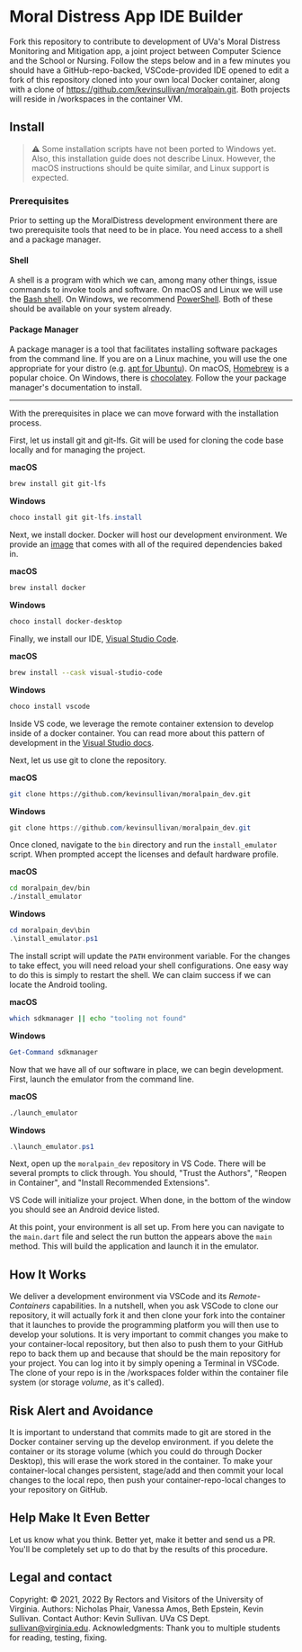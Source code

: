 # Moral Distress App IDE Builder

Fork this repository to contribute to development of UVa's Moral Distress Monitoring and Mitigation app, a joint project between Computer Science and the School or Nursing. Follow the steps below and in a few minutes you should have a GitHub-repo-backed, VSCode-provided IDE opened to edit a fork of this repository cloned into your own local Docker container, along with a clone of <https://github.com/kevinsullivan/moralpain.git>. Both projects will reside in /workspaces in the container VM.  

## Install
> :warning: Some installation scripts have not been ported to Windows yet.
> Also, this installation guide does not describe Linux. However, the
> macOS instructions should be quite similar, and Linux support is expected.
### Prerequisites
Prior to setting up the MoralDistress development environment there are two
prerequisite tools that need to be in place. You need access to a shell and a
package manager.

#### Shell
A shell is a program with which we can, among many other things, issue
commands to invoke tools and software. On macOS and Linux we will use
the [Bash shell][10]. On Windows, we recommend [PowerShell][11]. Both
of these should be available on your system already.

#### Package Manager
A package manager is a tool that facilitates installing software packages from
the command line. If you are on a Linux machine, you will use the one
appropriate for your distro (e.g. [apt for Ubuntu][1]). On macOS, [Homebrew][2]
is a popular choice. On Windows, there is [chocolatey][3]. Follow the
your package manager's documentation to install.

---

With the prerequisites in place we can move forward with the installation
process. 

First, let us install git and git-lfs. Git will be used for cloning the code base locally
and for managing the project.

__macOS__
```bash
brew install git git-lfs
```

__Windows__
```PowerShell
choco install git git-lfs.install
```

Next, we install docker. Docker will host our development environment. We
provide an [image][12] that comes with all of the required dependencies baked
in.

__macOS__
```bash
brew install docker
```

__Windows__
```bash
choco install docker-desktop
```

Finally, we install our IDE, [Visual Studio Code][8].

__macOS__
```bash
brew install --cask visual-studio-code
```

__Windows__
```PowerShell
choco install vscode
```

Inside VS code, we leverage the remote container extension to develop inside of
a docker container. You can read more about this pattern of development in the
[Visual Studio docs][13].

Next, let us use git to clone the repository.

__macOS__
```bash
git clone https://github.com/kevinsullivan/moralpain_dev.git
```

__Windows__
```PowerShell
git clone https://github.com/kevinsullivan/moralpain_dev.git
```

Once cloned, navigate to the `bin` directory and run the `install_emulator` script.
When prompted accept the licenses and default hardware profile.

__macOS__
```bash
cd moralpain_dev/bin
./install_emulator
```

__Windows__
```PowerShell
cd moralpain_dev\bin
.\install_emulator.ps1
```


The install script will update the `PATH` environment variable. For the changes
to take effect, you will need reload your shell configurations. One easy way to
do this is simply to restart the shell. We can claim success if we can locate
the Android tooling.

__macOS__
```bash
which sdkmanager || echo "tooling not found"
```

__Windows__
```PowerShell
Get-Command sdkmanager 
```

Now that we have all of our software in place, we can begin development.
First, launch the emulator from the command line.

__macOS__
```bash
./launch_emulator
```
__Windows__
```PowerShell
.\launch_emulator.ps1
```

Next, open up the `moralpain_dev` repository in VS Code. There will be several
prompts to click through. You should, "Trust the Authors", "Reopen in
Container", and "Install Recommended Extensions".  

VS Code will initialize your project. When done, in the bottom of the window
you should see an Android device listed.  

At this point, your environment is all set up. From here you can navigate to
the `main.dart` file and select the run button the appears above the `main`
method. This will build the application and launch it in the emulator.

## How It Works

We deliver a development environment via VSCode and its *Remote-Containers* capabilities. In a nutshell, when you ask VSCode to clone our repository, it will actually fork it and then clone your fork into the container that it launches to provide the programming platform you will then use to develop your solutions. It is very important to commit changes you make to your container-local repository, but then also to push them to your GitHub repo to back them up and because that should be the main repository for your project. You can log into it by simply opening a Terminal in VSCode. The clone of your repo is in the /workspaces folder within the container file system (or storage *volume*, as it's called).

## Risk Alert and Avoidance

It is important to understand that commits made to git are stored in the Docker container serving up the develop environment.  if you delete the container or its storage volume (which you could do through Docker Desktop), this will erase the work stored in the container. To make your container-local changes persistent, stage/add and then commit your local changes to the local repo, then push your container-repo-local changes to your repository on GitHub.

## Help Make It Even Better

Let us know what you think. Better yet, make it better and send us a PR. You'll be completely set up to do that by the results of this procedure.

## Legal and contact

Copyright: © 2021, 2022 By Rectors and Visitors of the University of Virginia.
Authors: Nicholas Phair, Vanessa Amos, Beth Epstein, Kevin Sullivan. 
Contact Author: Kevin Sullivan. UVa CS Dept. sullivan@virginia.edu.
Acknowledgments: Thank you to multiple students for reading, testing, fixing.


[1]: https://wiki.debian.org/Apt
[2]: https://brew.sh/
[3]: https://chocolatey.org/
[4]: https://flutter.dev/docs/get-started/install
[5]: https://dart.dev/
[6]: https://developer.android.com/studio
[7]: https://developer.android.com/studio/run/emulator#install
[8]: https://code.visualstudio.com/
[10]: https://www.gnu.org/software/bash/
[11]: https://docs.microsoft.com/en-us/powershell/
[12]: https://github.com/kevinsullivan/moralpain_config
[13]: https://code.visualstudio.com/docs/remote/containers
